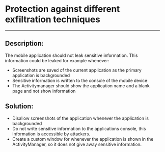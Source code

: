 # Protection against different exfiltration techniques
-------

## Description:

The mobile application should not leak sensitive information. This information could be leaked for example whenever:

- Screenshots are saved of the current application as the primary  application is backgrounded 
- Sensitive information is written to the console of the mobile device
- The Activitymanager should show the application name and a blank page and not show information

## Solution:

- Disallow screenshots of the application whenever the application is backgrounded
- Do not write sensitive information to the applications console, this information is accessible by attackers.
- Create a custom window for whenever the application is shown in the ActivityManager, so it does not give away sensitive
  information.
